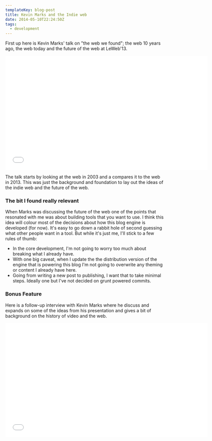 ```yaml
---
templateKey: blog-post
title: Kevin Marks and the Indie web
date: 2014-05-10T22:24:50Z
tags:
  - development
---
```


First up here is Kevin Marks' talk on "the web we found"; the web 10 years ago, the web today and the future of the web at LeWeb'13.

<iframe width="640" height="360" src="//www.youtube.com/embed/Ve48PjgDAn0" frameborder="0" allowfullscreen></iframe>

The talk starts by looking at the web in 2003 and a compares it to the web in 2013. This was just the background and foundation to lay out the ideas of the indie web and the future of the web.

### The bit I found really relevant

When Marks was discussing the future of the web one of the points that resonated with me was about building tools that you want to use. I think this idea will colour most of the decisions about how this blog engine is developed (for now). It's easy to go down a rabbit hole of second guessing what other people want in a tool. But while it's just me, I'll stick to a few rules of thumb:

- In the core development, I'm not going to worry too much about breaking what I already have.
- With one big caveat, when I update the the distribution version of the engine that is powering this blog I'm not going to overwrite any theming or content I already have here.
- Going from writing a new post to publishing, I want that to take minimal steps. Ideally one but I've not decided on grunt powered commits.

### Bonus Feature

Here is a follow-up interview with Kevin Marks where he discuss and expands on some of the ideas from his presentation and gives a bit of background on the history of video and the web.

<iframe width="640" height="360" src="//www.youtube.com/embed/T1kfKV4Yjhs" frameborder="0" allowfullscreen></iframe>
